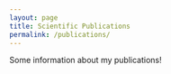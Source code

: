 ```yaml
---
layout: page
title: Scientific Publications
permalink: /publications/
---
```


Some information about my publications!
